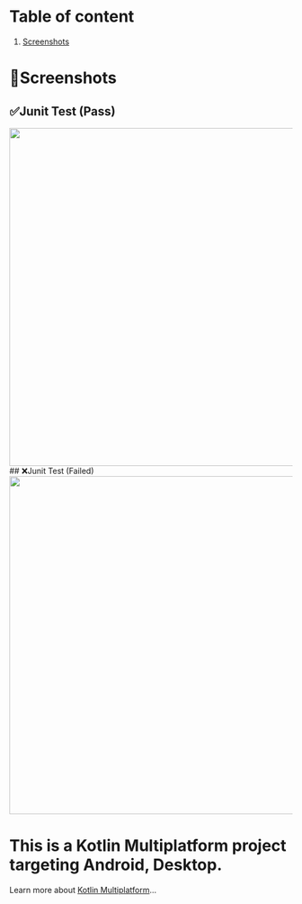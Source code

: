 # Table of content
1. [Screenshots](#screenshots)


# 📸Screenshots
## ✅Junit Test (Pass)
<img src = "https://github.com/user-attachments/assets/2da0c639-3f32-441b-9718-7af6a482cfb6" width = "800" height = "600">
## ❌Junit Test (Failed)
<img src = "https://github.com/user-attachments/assets/f7210331-68dc-4db0-abca-ab10756aeac5" width = "800" height = "600">


# This is a Kotlin Multiplatform project targeting Android, Desktop.
Learn more about [Kotlin Multiplatform](https://www.jetbrains.com/help/kotlin-multiplatform-dev/get-started.html)…

